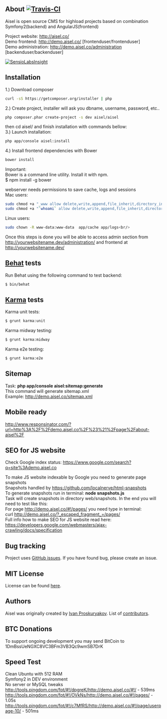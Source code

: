 About [![Travis-CI](https://travis-ci.org/ivanproskuryakov/Aisel.svg?branch=master)](https://travis-ci.org/ivanproskuryakov/Aisel)
-----------------------------------

Aisel is open source CMS for highload projects based on combination Symfony2(backend) and AngularJS(frontend)

Project website: http://aisel.co/<br/>
Demo frontend: http://demo.aisel.co/ [frontenduser/frontenduser]<br/>
Demo administration: http://demo.aisel.co/administration [backenduser/backenduser]<br/>

[![SensioLabsInsight](https://insight.sensiolabs.com/projects/e3761c26-4de8-4679-8645-ddedad0ae4a4/big.png)](https://insight.sensiolabs.com/projects/e3761c26-4de8-4679-8645-ddedad0ae4a4)<br/>

Installation
-----------------------------------

1.) Download composer<br/>
```bash
curl -sS https://getcomposer.org/installer | php
```
2.) Create project, installer will ask you dbname, username, password, etc.. <br/>
```bash
php composer.phar create-project -s dev aisel/aisel
```
then cd aisel/ and finish installation with commands bellow:<br/>
3.) Launch installation:<br/>
```bash
php app/console aisel:install
```
4.) Install frontend dependencies with Bower<br/>
```bash
bower install
```

Important:<br/>
Bower is a command line utility. Install it with npm.<br/>
$ npm install -g bower<br/>

webserver needs permissions to save cache, logs and sessions<br/>
Mac users:<br/>
```bash
sudo chmod +a "_www allow delete,write,append,file_inherit,directory_inherit" app/cache app/logs<br/>
sudo chmod +a "`whoami` allow delete,write,append,file_inherit,directory_inherit" app/cache app/logs app/var<br/>
```
Linux users:<br/>
```bash
sudo chown -R www-data:www-data  app/cache app/logs<br/>
```



Once this steps is done you will be able to access admin section from http://yourwebsitename.dev/administration/
and frontend at http://yourwebsitename.dev/


[Behat](http://behat.org) tests
-----------------------------------

Run Behat using the following command to test backend:

```bash
$ bin/behat
```

[Karma](http://karma-runner.github.io/) tests
-----------------------------------

Karma unit tests:
```bash
$ grunt karma:unit
```

Karma midway testing:
```bash
$ grunt karma:midway
```

Karma e2e testing:
```bash
$ grunt karma:e2e
```

Sitemap
-----------------------------------
Task: <b>php app/console aisel:sitemap:generate</b><br/>
This command will generate sitemap.xml<br/>
Example: http://demo.aisel.co/sitemap.xml<br/>

Mobile ready
-----------------------------------
http://www.responsinator.com/?url=http%3A%2F%2Fdemo.aisel.co%2F%23%21%2Fpage%2Fabout-aisel%2F

SEO for JS website
-----------------------------------
Check Google index status: https://www.google.com/search?q=site%3Ademo.aisel.co<br/>

To make JS website indexable by Google you need to generate page snapshots<br/>
Snapshots handled by https://github.com/localnerve/html-snapshots<br/>
To generate snapshots run in terminal: <b>node snapshots.js</b><br/>
Task will create snapshots in directory web/snapshots. In the end you will need to test like this:<br/>
For page http://demo.aisel.co/#!/pages/ you need type in terminal: <br/>curl http://demo.aisel.co/?_escaped_fragment_=/pages/<br/>
Full info how to make SEO for JS website read here: https://developers.google.com/webmasters/ajax-crawling/docs/specification

Bug tracking
-----------------------------------

Project uses [GitHub issues](https://github.com/ivanproskuryakov/Aisel/issues).
If you have found bug, please create an issue.


MIT License
-----------------------------------

License can be found [here](https://github.com/ivanproskuryakov/Aisel/blob/master/LICENSE).

Authors
-----------------------------------

Aisel was originally created by [Ivan Proskuryakov](http://www.magazento.com).
List of [contributors](https://github.com/ivanproskuryakov/Aisel/graphs/contributors).

BTC Donations
-----------------------------------
To support ongoing development you may send BitCoin to 1DmBssUeNGXC8VC3BFm3VB3Qc9wmSB7DrK

Speed Test
-----------------------------------
Clean Ubuntu with 512 RAM<br/>
Symfony2 in DEV environment<br/>
No server or MySQL tweaks<br/>
http://tools.pingdom.com/fpt/#!/dpgreK/http://demo.aisel.co/#!/ - 539ms
http://tools.pingdom.com/fpt/#!/OVkNs/http://demo.aisel.co/#!/pages/ -  1.05s
http://tools.pingdom.com/fpt/#!/c7MfRS/http://demo.aisel.co/#!/page/userpage-10/ - 501ms